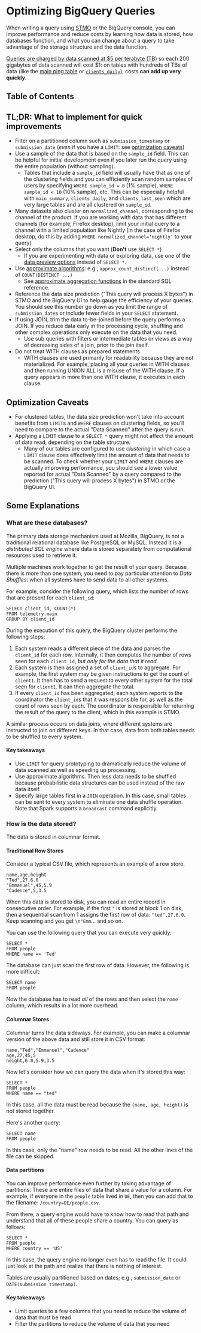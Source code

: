 # Optimizing BigQuery Queries

When writing a query using [STMO](https://sql.telemetry.mozilla.org) or the BigQuery console, you can improve performance and reduce costs by learning how data is stored, how databases function, and what you can change about a query to take advantage of the storage structure and the data function.

[Queries are charged by data scanned at \$5 per terabyte (TB)](https://cloud.google.com/bigquery/pricing#on_demand_pricing) so each 200 gigabytes of data scanned will cost \$1: on tables with hundreds of TBs of data (like the [main ping table](../../datasets/pings.md#main-ping) or [`clients_daily`](../../datasets/batch_view/clients_daily/reference.md)), costs **can add up very quickly**.

## Table of Contents

<!-- toc -->

## TL;DR: What to implement for quick improvements

- Filter on a partitioned column such as `submission_timestamp` or `submission_date` (_even_ if you have a `LIMIT`: see [optimization caveats](#optimization-caveats))
- Use a sample of the data that is based on the `sample_id` field. This can be helpful for initial development even if you later run the query using the entire
  population (without sampling).
  - Tables that include a `sample_id` field will usually have that as one of the clustering fields and you can efficiently scan random samples of users by specifying `WHERE sample_id = 0` (1% sample), `WHERE sample_id < 10` (10% sample), etc. This can be especially helpful with `main_summary`, `clients_daily`, and `clients_last_seen` which are very large tables and are all clustered on `sample_id`.
- Many datasets also cluster on `normalized_channel`, corresponding to the channel of the product. If you are working with data that has different channels (for example, Firefox desktop), limit your initial query to a channel with a limited population like Nightly (in the case of Firefox desktop, do this by adding `WHERE normalized_channel='nightly'` to your query)
- Select only the columns that you want (**Don't** use `SELECT *`)
  - If you are experimenting with data or exploring data, use one of the [data preview options](https://cloud.google.com/bigquery/docs/best-practices-costs#preview-data) instead of `SELECT *`.
- Use [approximate algorithms](https://cloud.google.com/bigquery/docs/reference/standard-sql/approximate_aggregate_functions): e.g., `approx_count_distinct(...)` instead of `COUNT(DISTINCT ...)`
  - See [approximate aggregation functions](https://cloud.google.com/bigquery/docs/reference/standard-sql/functions-and-operators#approximate-aggregate-functions) in the standard SQL reference.
- Reference the data size prediction ("This query will process X bytes") in STMO and the BigQuery UI to help gauge the efficiency of your queries. You should see this number go down as you limit the range of `submission_date`s or include fewer fields in your `SELECT` statement.
- If using JOIN, trim the data to-be-joined before the query performs a JOIN. If you reduce data early in the processing cycle, shuffling and other complex operations only execute on the data that you need.
  - Use sub queries with filters or intermediate tables or views as a way of decreasing sides of a join, prior to the join itself.
- Do not treat WITH clauses as prepared statements
  - WITH clauses are used primarily for readability because they are not materialized. For example, placing all your queries in WITH clauses and then running UNION ALL is a misuse of the WITH clause. If a query appears in more than one WITH clause, it executes in each clause.

## Optimization Caveats

- For clustered tables, the data size prediction won't take into account benefits from `LIMIT`s and `WHERE` clauses on clustering fields, so you'll need to compare to the actual "Data Scanned" after the query is run.
- Applying a `LIMIT` clause to a `SELECT *` query might not affect the amount of data read, depending on the table structure.
  - Many of our tables are configured to use _clustering_ in which case a `LIMIT` clause does effectively limit the amount of data that needs to be scanned. To check whether your `LIMIT` and `WHERE` clauses are actually improving performance, you should see a lower value reported for actual "Data Scanned" by a query compared to the prediction ("This query will process X bytes") in STMO or the BigQuery UI.

## Some Explanations

### What are these databases?

The primary data storage mechanism used at Mozilla, BigQuery, is not a traditional relational database like PostgreSQL or MySQL. Instead it is a _distributed SQL engine_ where data is stored separately from computational resources used to retrieve it.

Multiple machines work together to get the result of your query. Because there is more than one system, you need to pay particular attention to _Data Shuffles_: when all systems have to send data to all other systems.

For example, consider the following query, which lists the number of rows that are present for each
`client_id`:

```
SELECT client_id, COUNT(*)
FROM telemetry.main
GROUP BY client_id
```

During the execution of this query, the BigQuery cluster performs the following steps:

1. Each system reads a different piece of the data and parses the `client_id` for
   each row. Internally, it then computes the number of rows seen for each `client_id`,
   _but only for the data that it read_.
1. Each system is then assigned a set of `client_id`s to aggregate. For example, the first
   system may be given instructions to get the count of `client1`. It then has to send a request to every other system for the total seen for `client1`. It can then aggregate the total.
1. If every `client_id` has been aggregated, each system reports to the coordinator
   the `client_id`s that it was responsible for, as well as the count of rows seen by each.
   The coordinator is responsible for returning the result of the query to the client,
   which in this example is STMO.

A similar process occurs on data joins, where different systems are instructed to join on
different keys. In that case, data from both tables needs to be shuffled to every system.

#### Key takeaways

- Use `LIMIT` for query prototyping to dramatically reduce the volume of data scanned
  as well as speeding up processing.
- Use approximate algorithms. Then less data needs to be shuffled because
  probabilistic data structures can be used instead of the raw data itself.
- Specify large tables first in a `JOIN` operation. In this case, small tables can be sent to
  every system to eliminate one data shuffle operation. Note that Spark supports a `broadcast`
  command explicitly.

### How is the data stored?

The data is stored in columnar format.

#### Traditional Row Stores

Consider a typical CSV file, which represents an example of a row store.

```
name,age,height
"Ted",27,6.0
"Emmanuel",45,5.9
"Cadence",5,3.5
```

When this data is stored to disk, you can read an entire record in consecutive order. For example, if
the first `"` is stored at block 1 on disk, then a sequential scan from 1 assigns the first row of
data: `"ted",27,6.0`. Keep scanning and you get `\n"Emm`... and so on.

You can use the following query that you can execute very quickly:

```
SELECT *
FROM people
WHERE name == 'Ted'
```

The database can just scan the first row of data. However, the following is more difficult:

```
SELECT name
FROM people
```

Now the database has to read _all_ of the rows and then select the `name` column, which results in a lot
more overhead.

#### Columnar Stores

Columnar turns the data sideways. For example, you can make a columnar version of the above data
and still store it in CSV format:

```
name,"Ted","Emmanuel","Cadence"
age,27,45,5
height,6.0,5.9,3.5
```

Now let's consider how we can query the data when it's stored this way:

```
SELECT *
FROM people
WHERE name == "ted"
```

In this case, all the data must be read because the
`(name, age, height)` is not stored together.

Here's another query:

```
SELECT name
FROM people
```

In this case, only the "name" row needs to be read. All the other lines of the
file can be skipped.

#### Data partitions

You can improve performance even further by taking advantage of partitions. These are entire files of data that share a value for a column. For example, if everyone in the `people` table lived in `DE`, then you can add that to the filename: `/country=DE/people.csv`.

From there, a query engine would have to know how to read that path and understand that
all of these people share a country. You can query as follows:

```
SELECT *
FROM people
WHERE country == 'US'
```

In this case, the query engine no longer even has to read the file. It could just look at the path and realize that there is nothing of interest.

Tables are usually partitioned based on dates; e.g., `submission_date` or `DATE(submission_timestamp)`.

#### Key takeaways

- Limit queries to a few columns that you need to reduce the volume of data that must be read
- Filter the partitions to reduce the volume of data that you need
